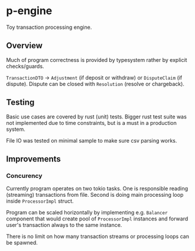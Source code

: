 # p-engine
Toy transaction processing engine.

## Overview
Much of program correctness is provided by typesystem rather by explicit checks/guards.

`TransactionDTO` -> `Adjustment` (if deposit or withdraw) or `DisputeClaim` (if dispute). Dispute can be closed with `Resolution` (resolve or chargeback).


## Testing
Basic use cases are covered by rust (unit) tests. Bigger rust test suite was not implemented due to time constraints, but is a must in a production system.

File IO was tested on minimal sample to make sure csv parsing works.


## Improvements

### Concurency
Currently program operates on two tokio tasks. One is responsible reading (streaming) transactions from file. Second is doing main processing loop inside `ProcessorImpl` struct. 

Program can be scaled horizontally by implementing e.g. `Balancer` component that would create pool of `ProcessorImpl` instances and forward user's transaction always to the same instance.

There is no limit on how many transaction streams or processing loops can be spawned.
